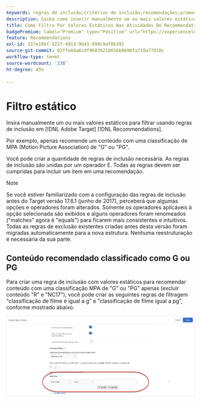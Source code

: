 ```yaml
---
keywords: regras de inclusão;critérios de inclusão;recomendações;promoção;promoções;filtragem dinâmica;estático;filtro estático
description: Saiba como inserir manualmente um ou mais valores estáticos para filtrar usando regras de inclusão no Adobe [!DNL Target] Recommendations.
title: Como Filtro Por Valores Estáticos Nas Atividades Do Recommendations?
badgePremium: label="Premium" type="Positive" url="https://experienceleague.adobe.com/docs/target/using/introduction/intro.html?lang=en#premium newtab=true" tooltip="Consulte o que está incluído no Target Premium."
feature: Recommendations
exl-id: 217e19bf-521f-4913-9b41-099c9af8b393
source-git-commit: 02ffe8da6cdf96039218656b9690fa719a77910c
workflow-type: tm+mt
source-wordcount: '238'
ht-degree: 45%

---
```


# Filtro estático

Insira manualmente um ou mais valores estáticos para filtrar usando regras de inclusão em [!DNL Adobe Target] [!DNL Recommendations].

Por exemplo, apenas recomende um conteúdo com uma classificação de MPA (Motion Picture Association) de &quot;G&quot; ou &quot;PG&quot;.

Você pode criar a quantidade de regras de inclusão necessária. As regras de inclusão são unidas por um operador E. Todas as regras devem ser cumpridas para incluir um item em uma recomendação.

>[!NOTE]
>
>Se você estiver familiarizado com a configuração das regras de inclusão antes do Target versão 17.6.1 (junho de 2017), perceberá que algumas opções e operadores foram alterados. Somente os operadores aplicáveis à opção selecionada são exibidos e alguns operadores foram renomeados (&quot;matches&quot; agora é &quot;equals&quot;) para ficarem mais consistentes e intuitivos. Todas as regras de exclusão existentes criadas antes desta versão foram migradas automaticamente para a nova estrutura. Nenhuma reestruturação é necessária da sua parte.

## Conteúdo recomendado classificado como G ou PG

Para criar uma regra de inclusão com valores estáticos para recomendar conteúdo com uma classificação MPA de &quot;G&quot; ou &quot;PG&quot; apenas (excluir conteúdo &quot;R&quot; e &quot;NC17&quot;), você pode criar as seguintes regras de filtragem &quot;classificação de filme é igual a g&quot; e &quot;classificação de filme igual a pg&quot;, conforme mostrado abaixo.

![exemplo de classificação de filme](/help/main/c-recommendations/c-algorithms/assets/movies.png)
